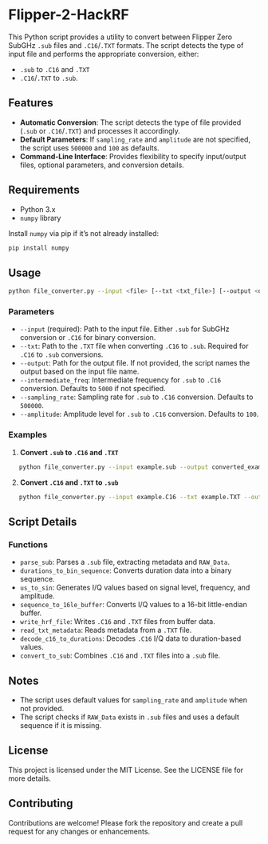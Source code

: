 # Flipper-2-HackRF

This Python script provides a utility to convert between Flipper Zero SubGHz `.sub` files and `.C16`/`.TXT` formats. The script detects the type of input file and performs the appropriate conversion, either:
- `.sub` to `.C16` and `.TXT`
- `.C16`/`.TXT` to `.sub`.

## Features
- **Automatic Conversion**: The script detects the type of file provided (`.sub` or `.C16`/`.TXT`) and processes it accordingly.
- **Default Parameters**: If `sampling_rate` and `amplitude` are not specified, the script uses `500000` and `100` as defaults.
- **Command-Line Interface**: Provides flexibility to specify input/output files, optional parameters, and conversion details.

## Requirements
- Python 3.x
- `numpy` library

Install `numpy` via pip if it’s not already installed:
```bash
pip install numpy
```

## Usage

```bash
python file_converter.py --input <file> [--txt <txt_file>] [--output <output_file>] [--intermediate_freq <freq>] [--sampling_rate <rate>] [--amplitude <amplitude>]
```

### Parameters

- `--input` (required): Path to the input file. Either `.sub` for SubGHz conversion or `.C16` for binary conversion.
- `--txt`: Path to the `.TXT` file when converting `.C16` to `.sub`. Required for `.C16` to `.sub` conversions.
- `--output`: Path for the output file. If not provided, the script names the output based on the input file name.
- `--intermediate_freq`: Intermediate frequency for `.sub` to `.C16` conversion. Defaults to `5000` if not specified.
- `--sampling_rate`: Sampling rate for `.sub` to `.C16` conversion. Defaults to `500000`.
- `--amplitude`: Amplitude level for `.sub` to `.C16` conversion. Defaults to `100`.

### Examples

1. **Convert `.sub` to `.C16` and `.TXT`**
```bash
   python file_converter.py --input example.sub --output converted_example
```

2. **Convert `.C16` and `.TXT` to `.sub`**
```bash
   python file_converter.py --input example.C16 --txt example.TXT --output converted_example.sub
```

## Script Details

### Functions
- `parse_sub`: Parses a `.sub` file, extracting metadata and `RAW_Data`.
- `durations_to_bin_sequence`: Converts duration data into a binary sequence.
- `us_to_sin`: Generates I/Q values based on signal level, frequency, and amplitude.
- `sequence_to_16le_buffer`: Converts I/Q values to a 16-bit little-endian buffer.
- `write_hrf_file`: Writes `.C16` and `.TXT` files from buffer data.
- `read_txt_metadata`: Reads metadata from a `.TXT` file.
- `decode_c16_to_durations`: Decodes `.C16` I/Q data to duration-based values.
- `convert_to_sub`: Combines `.C16` and `.TXT` files into a `.sub` file.

## Notes
- The script uses default values for `sampling_rate` and `amplitude` when not provided.
- The script checks if `RAW_Data` exists in `.sub` files and uses a default sequence if it is missing.

## License
This project is licensed under the MIT License. See the LICENSE file for more details.

## Contributing
Contributions are welcome! Please fork the repository and create a pull request for any changes or enhancements.
